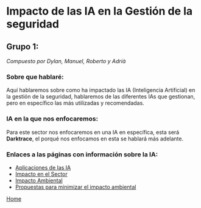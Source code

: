 # Impacto de las IA en la Gestión de la seguridad
## Grupo 1:
_Compuesto por Dylan, Manuel, Roberto y Adrià_


### Sobre que hablaré:
Aquí hablaremos sobre como ha impactado las IA (Inteligencia Artificial) en la gestión de la seguridad, hablaremos de las diferentes IAs que gestionan, pero en específico las más utilizadas y recomendadas.

### IA en la que nos enfocaremos:
Para este sector nos enfocaremos en una IA en específica, esta será **Darktrace**, el porqué nos enfocamos en esta se hablará más adelante.

### Enlaces a las páginas con información sobre la IA:
- [Aplicaciones de las IA](./aplicacion2.md)
- [Impacto en el Sector](./impactosector2.md)
- [Impacto Ambiental](./impactoambiental2.md)
- [Propuestas para minimizar el impacto ambiental](./propuesta2.md)

[Home](../../README.md)
